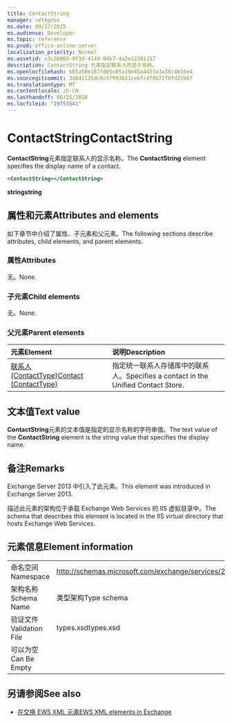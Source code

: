 ```yaml
---
title: ContactString
manager: sethgros
ms.date: 09/17/2015
ms.audience: Developer
ms.topic: reference
ms.prod: office-online-server
localization_priority: Normal
ms.assetid: c3c26063-9f3d-414d-84b7-4a2e12281157
description: ContactString 元素指定联系人的显示名称。
ms.openlocfilehash: b65a50e167fd05c85a19e45a4453a3a36c4616e4
ms.sourcegitcommit: 34041125dc8c5f993b21cebfc4f8b72f0fd2cb6f
ms.translationtype: MT
ms.contentlocale: zh-CN
ms.lasthandoff: 06/25/2018
ms.locfileid: "19753541"
---
```

# <a name="contactstring"></a><span data-ttu-id="d665f-103">ContactString</span><span class="sxs-lookup"><span data-stu-id="d665f-103">ContactString</span></span>

<span data-ttu-id="d665f-104">**ContactString**元素指定联系人的显示名称。</span><span class="sxs-lookup"><span data-stu-id="d665f-104">The **ContactString** element specifies the display name of a contact.</span></span> 
  
```XML
<ContactString></ContactString>
```

 <span data-ttu-id="d665f-105">**string**</span><span class="sxs-lookup"><span data-stu-id="d665f-105">**string**</span></span>
## <a name="attributes-and-elements"></a><span data-ttu-id="d665f-106">属性和元素</span><span class="sxs-lookup"><span data-stu-id="d665f-106">Attributes and elements</span></span>

<span data-ttu-id="d665f-107">如下章节中介绍了属性、子元素和父元素。</span><span class="sxs-lookup"><span data-stu-id="d665f-107">The following sections describe attributes, child elements, and parent elements.</span></span>
  
### <a name="attributes"></a><span data-ttu-id="d665f-108">属性</span><span class="sxs-lookup"><span data-stu-id="d665f-108">Attributes</span></span>

<span data-ttu-id="d665f-109">无。</span><span class="sxs-lookup"><span data-stu-id="d665f-109">None.</span></span>
  
### <a name="child-elements"></a><span data-ttu-id="d665f-110">子元素</span><span class="sxs-lookup"><span data-stu-id="d665f-110">Child elements</span></span>

<span data-ttu-id="d665f-111">无。</span><span class="sxs-lookup"><span data-stu-id="d665f-111">None.</span></span>
  
### <a name="parent-elements"></a><span data-ttu-id="d665f-112">父元素</span><span class="sxs-lookup"><span data-stu-id="d665f-112">Parent elements</span></span>

|<span data-ttu-id="d665f-113">**元素**</span><span class="sxs-lookup"><span data-stu-id="d665f-113">**Element**</span></span>|<span data-ttu-id="d665f-114">**说明**</span><span class="sxs-lookup"><span data-stu-id="d665f-114">**Description**</span></span>|
|:-----|:-----|
|[<span data-ttu-id="d665f-115">联系人 (ContactType)</span><span class="sxs-lookup"><span data-stu-id="d665f-115">Contact (ContactType)</span></span>](contact-contacttype.md) <br/> |<span data-ttu-id="d665f-116">指定统一联系人存储库中的联系人。</span><span class="sxs-lookup"><span data-stu-id="d665f-116">Specifies a contact in the Unified Contact Store.</span></span>  <br/> |
   
## <a name="text-value"></a><span data-ttu-id="d665f-117">文本值</span><span class="sxs-lookup"><span data-stu-id="d665f-117">Text value</span></span>

<span data-ttu-id="d665f-118">**ContactString**元素的文本值是指定的显示名称的字符串值。</span><span class="sxs-lookup"><span data-stu-id="d665f-118">The text value of the **ContactString** element is the string value that specifies the display name.</span></span> 
  
## <a name="remarks"></a><span data-ttu-id="d665f-119">备注</span><span class="sxs-lookup"><span data-stu-id="d665f-119">Remarks</span></span>

<span data-ttu-id="d665f-120">Exchange Server 2013 中引入了此元素。</span><span class="sxs-lookup"><span data-stu-id="d665f-120">This element was introduced in Exchange Server 2013.</span></span>
  
<span data-ttu-id="d665f-121">描述此元素的架构位于承载 Exchange Web Services 的 IIS 虚拟目录中。</span><span class="sxs-lookup"><span data-stu-id="d665f-121">The schema that describes this element is located in the IIS virtual directory that hosts Exchange Web Services.</span></span>
  
## <a name="element-information"></a><span data-ttu-id="d665f-122">元素信息</span><span class="sxs-lookup"><span data-stu-id="d665f-122">Element information</span></span>

|||
|:-----|:-----|
|<span data-ttu-id="d665f-123">命名空间</span><span class="sxs-lookup"><span data-stu-id="d665f-123">Namespace</span></span>  <br/> |http://schemas.microsoft.com/exchange/services/2006/types  <br/> |
|<span data-ttu-id="d665f-124">架构名称</span><span class="sxs-lookup"><span data-stu-id="d665f-124">Schema Name</span></span>  <br/> |<span data-ttu-id="d665f-125">类型架构</span><span class="sxs-lookup"><span data-stu-id="d665f-125">Type schema</span></span>  <br/> |
|<span data-ttu-id="d665f-126">验证文件</span><span class="sxs-lookup"><span data-stu-id="d665f-126">Validation File</span></span>  <br/> |<span data-ttu-id="d665f-127">types.xsd</span><span class="sxs-lookup"><span data-stu-id="d665f-127">types.xsd</span></span>  <br/> |
|<span data-ttu-id="d665f-128">可以为空</span><span class="sxs-lookup"><span data-stu-id="d665f-128">Can Be Empty</span></span>  <br/> ||
   
## <a name="see-also"></a><span data-ttu-id="d665f-129">另请参阅</span><span class="sxs-lookup"><span data-stu-id="d665f-129">See also</span></span>



- [<span data-ttu-id="d665f-130">在交换 EWS XML 元素</span><span class="sxs-lookup"><span data-stu-id="d665f-130">EWS XML elements in Exchange</span></span>](ews-xml-elements-in-exchange.md)

